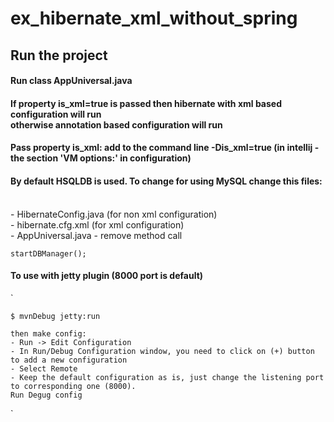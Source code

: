 # ex_hibernate_xml_without_spring

## Run the project
#### Run class AppUniversal.java
#### If property is_xml=true is passed then hibernate with xml based configuration will run <br> otherwise annotation based configuration will run
#### Pass property is_xml: add to the command line -Dis_xml=true (in intellij - the section 'VM options:' in configuration)
#### By default HSQLDB is used. To change for using MySQL change this files:
<br> - HibernateConfig.java (for non xml configuration)
<br> - hibernate.cfg.xml (for xml configuration)
<br> - AppUniversal.java - remove method call

`
    startDBManager();
`

#### To use with jetty plugin (8000 port is default)
`
    
    $ mvnDebug jetty:run
    
    then make config:
    - Run -> Edit Configuration
    - In Run/Debug Configuration window, you need to click on (+) button to add a new configuration
    - Select Remote
    - Keep the default configuration as is, just change the listening port to corresponding one (8000).
    Run Degug config
`
